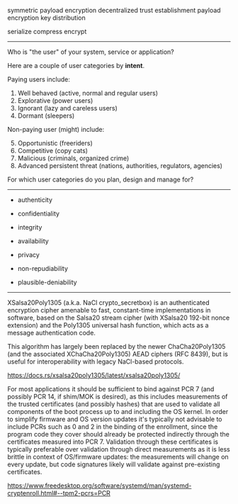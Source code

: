 symmetric payload encryption
decentralized trust establishment
payload encryption key distribution

serialize
compress
encrypt

---------------

Who is "the user" of your system, service or application?

Here are a couple of user categories by **intent**.

Paying users include:

1. Well behaved (active, normal and regular users)
2. Explorative (power users)
3. Ignorant (lazy and careless users)
4. Dormant (sleepers)

Non-paying user (might) include:

5. Opportunistic (freeriders)
6. Competitive (copy cats)
7. Malicious (criminals, organized crime)
8. Advanced persistent threat (nations, authorities, regulators, agencies)

For which user categories do you plan, design and manage for?

--------------

* authenticity
* confidentiality
* integrity
* availability

* privacy
* non-repudiability
* plausible-deniability

--------------

XSalsa20Poly1305 (a.k.a. NaCl crypto_secretbox) is an authenticated encryption cipher amenable
to fast, constant-time implementations in software, based on the Salsa20 stream cipher (with
XSalsa20 192-bit nonce extension) and the Poly1305 universal hash function, which acts as a
message authentication code.

This algorithm has largely been replaced by the newer ChaCha20Poly1305 (and the associated
XChaCha20Poly1305) AEAD ciphers (RFC 8439), but is useful for interoperability with legacy
NaCl-based protocols.

https://docs.rs/xsalsa20poly1305/latest/xsalsa20poly1305/


For most applications it should be sufficient to bind against PCR 7 (and possibly PCR 14, if
shim/MOK is desired), as this includes measurements of the trusted certificates (and possibly
hashes) that are used to validate all components of the boot process up to and including the
OS kernel. In order to simplify firmware and OS version updates it's typically not advisable
to include PCRs such as 0 and 2 in the binding of the enrollment, since the program code they
cover should already be protected indirectly through the certificates measured into PCR 7.
Validation through these certificates is typically preferable over validation through direct
measurements as it is less brittle in context of OS/firmware updates: the measurements will
change on every update, but code signatures likely will validate against pre-existing certificates.

https://www.freedesktop.org/software/systemd/man/systemd-cryptenroll.html#--tpm2-pcrs=PCR

